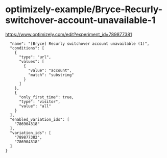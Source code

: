 optimizely-example/Bryce-Recurly-switchover-account-unavailable-1
================================================================

https://www.optimizely.com/edit?experiment_id=789877381

```json{
  "name": "[Bryce] Recurly switchover account unavailable (1)",
  "conditions": [
    {
      "type": "url",
      "values": [
        {
          "value": "account",
          "match": "substring"
        }
      ]
    },
    {
      "only_first_time": true,
      "type": "visitor",
      "value": "all"
    }
  ],
  "enabled_variation_ids": [
    "786904318"
  ],
  "variation_ids": [
    "789877382",
    "786904318"
  ]
}
```